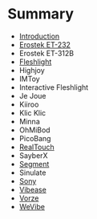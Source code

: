 # Summary

* [Introduction](README.md)
* [Erostek ET-232](erostek-et-232.md)
* Erostek ET-312B
* [Fleshlight](fleshlight-launch.md)
* Highjoy
* IMToy
* Interactive Fleshlight
* Je Joue
* Kiiroo
* Klic Klic
* Minna
* OhMiBod
* PicoBang
* [RealTouch](realtouch.md)
* SayberX
* [Segment](segment.md)
* Sinulate
* [Sony](sony-rez-trancevibrator.md)
* [Vibease](vibease.md)
* [Vorze](vorze.md)
* [WeVibe](wevibe.md)

